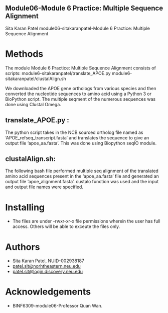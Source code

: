 ## Module06-Module 6 Practice: Multiple Sequence Alignment 
Sita Karan Patel module06-sitakaranpatel-Module 6 Practice: Multiple Sequence Alignment 

# Methods
The module Module 6 Practice: Multiple Sequence Alignment  consists of scripts:
module6-sitakaranpatel/translate_APOE.py
module6-sitakaranpatel/clustalAlign.sh

We downloaded the APOE gene orthologs from various species and then converted the nucleotide sequences to amino acid using a Python 3 or BioPython script. The multiple seqment of the numerous sequences was done using Clustal Omega.

## translate_APOE.py : 
The python script takes in the NCB sourced ortholog file named as ‘APOE_refseq_transcript.fasta’ and translates the sequence to give an output file ‘apoe_aa.fasta’.  This was done using Biopython seqIO module.

## clustalAlign.sh: 
The following bash file performed multiple seq alignment of the translated amino acid sequences present in the 
‘apoe_aa.fasta’ file and generated an output file ‘apoe_alignment.fasta’. custalo function was used and the input and output file names were specified. 


# Installing
* The files are under -rwxr-xr-x file permissions wherein the user has full access. Others will be able to exceute the files only.

# Authors
* Sita Karan Patel, NUID-002938187
* patel.sit@norhtheastern.neu.edu
* patel.sit@login.discovery.neu.edu

# Acknowledgements
* BINF6309-module06-Professor Quan Wan.

